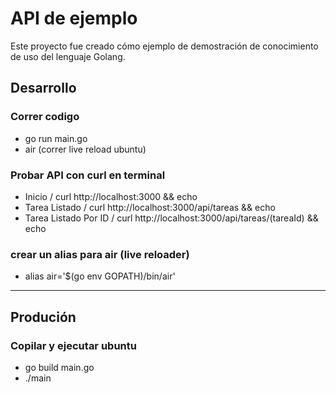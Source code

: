 # API de ejemplo
Este proyecto fue creado cómo ejemplo de demostración de conocimiento de uso del lenguaje Golang.

## Desarrollo

### Correr codigo
- go run main.go
- air (correr live reload ubuntu)

### Probar API con curl en terminal
- Inicio / curl http://localhost:3000 && echo
- Tarea Listado / curl http://localhost:3000/api/tareas && echo
- Tarea Listado Por ID / curl http://localhost:3000/api/tareas/(tareaId) && echo

### crear un alias para air (live reloader)
- alias air='$(go env GOPATH)/bin/air'

---

## Produción

### Copilar y ejecutar ubuntu
- go build main.go
- ./main
